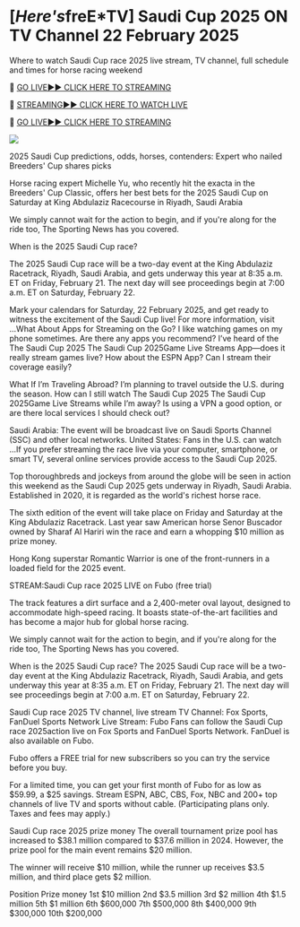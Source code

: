 # [*Here's*freE*TV] Saudi Cup 2025 ON TV Channel 22 February 2025
Where to watch Saudi Cup race 2025 live stream, TV channel, full schedule and times for horse racing weekend

🔴 [GO LIVE►► CLICK HERE TO STREAMING](https://ensvivallstreamsportsworld.blogspot.com/)

🔴 [STREAMING►► CLICK HERE TO WATCH LIVE](https://ensvivallstreamsportsworld.blogspot.com/)

🔴 [GO LIVE►► CLICK HERE TO STREAMING](https://ensvivallstreamsportsworld.blogspot.com/)

<a href="https://ensvivallstreamsportsworld.blogspot.com/"><img src="https://camo.githubusercontent.com/fba2f80cc16cb7cee92a7b75e9351357b2314df93a82e6b963b2992db1bc504d/68747470733a2f2f65743230736c616d2e6e65742f77702d636f6e74656e742f75706c6f6164732f323031392f31312f4372696348442d4c6976652d437269636b65742d53747265616d696e672d2545322538302539332d57617463682d4c6976652d437269636b65742d4f6e6c696e652d546f6461792e706e67"></a>

2025 Saudi Cup predictions, odds, horses, contenders: Expert who nailed Breeders' Cup shares picks

Horse racing expert Michelle Yu, who recently hit the exacta in the Breeders' Cup Classic, offers her best bets for the 2025 Saudi Cup on Saturday at King Abdulaziz Racecourse in Riyadh, Saudi Arabia

We simply cannot wait for the action to begin, and if you're along for the ride too, The Sporting News has you covered.


When is the 2025 Saudi Cup race?

The 2025 Saudi Cup race will be a two-day event at the King Abdulaziz Racetrack, Riyadh, Saudi Arabia, and gets underway this year at 8:35 a.m. ET on Friday, February 21. The next day will see proceedings begin at 7:00 a.m. ET on Saturday, February 22.

Mark your calendars for Saturday, 22 February 2025, and get ready to witness the excitement of the Saudi Cup live! For more information, visit ...What About Apps for Streaming on the Go? I like watching games on my phone sometimes. Are there any apps you recommend? I’ve heard of the The Saudi Cup 2025 The Saudi Cup 2025Game Live Streams App—does it really stream games live? How about the ESPN App? Can I stream their coverage easily?

What If I’m Traveling Abroad? I’m planning to travel outside the U.S. during the season. How can I still watch The Saudi Cup 2025 The Saudi Cup 2025Game Live Streams while I’m away? Is using a VPN a good option, or are there local services I should check out?

Saudi Arabia: The event will be broadcast live on Saudi Sports Channel (SSC) and other local networks. United States: Fans in the U.S. can watch ...If you prefer streaming the race live via your computer, smartphone, or smart TV, several online services provide access to the Saudi Cup 2025.

Top thoroughbreds and jockeys from around the globe will be seen in action this weekend as the Saudi Cup 2025 gets underway in Riyadh, Saudi Arabia. Established in 2020, it is regarded as the world's richest horse race.

The sixth edition of the event will take place on Friday and Saturday at the King Abdulaziz Racetrack. Last year saw American horse Senor Buscador owned by Sharaf Al Hariri win the race and earn a whopping $10 million as prize money.

Hong Kong superstar Romantic Warrior is one of the front-runners in a loaded field for the 2025 event.

STREAM:Saudi Cup race 2025 LIVE on Fubo (free trial)

The track features a dirt surface and a 2,400-meter oval layout, designed to accommodate high-speed racing. It boasts state-of-the-art facilities and has become a major hub for global horse racing.

We simply cannot wait for the action to begin, and if you're along for the ride too, The Sporting News has you covered.

When is the 2025 Saudi Cup race? The 2025 Saudi Cup race will be a two-day event at the King Abdulaziz Racetrack, Riyadh, Saudi Arabia, and gets underway this year at 8:35 a.m. ET on Friday, February 21. The next day will see proceedings begin at 7:00 a.m. ET on Saturday, February 22.

Saudi Cup race 2025 TV channel, live stream TV Channel: Fox Sports, FanDuel Sports Network Live Stream: Fubo Fans can follow the Saudi Cup race 2025action live on Fox Sports and FanDuel Sports Network. FanDuel is also available on Fubo.

Fubo offers a FREE trial for new subscribers so you can try the service before you buy.

For a limited time, you can get your first month of Fubo for as low as $59.99, a $25 savings. Stream ESPN, ABC, CBS, Fox, NBC and 200+ top channels of live TV and sports without cable. (Participating plans only. Taxes and fees may apply.)

Saudi Cup race 2025 prize money The overall tournament prize pool has increased to $38.1 million compared to $37.6 million in 2024. However, the prize pool for the main event remains $20 million.

The winner will receive $10 million, while the runner up receives $3.5 million, and third place gets $2 million.

Position Prize money 1st $10 million 2nd $3.5 million 3rd $2 million 4th $1.5 million 5th $1 million 6th $600,000 7th $500,000 8th $400,000 9th $300,000 10th $200,000

